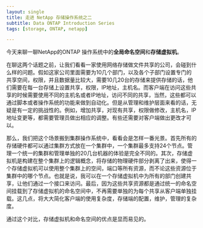 ```yaml
---
layout: single
title: 走进 NetApp 存储操作系统之二
subtitle: Data ONTAP Introduction Series
tags: [storage, ONTAP, netapp]

---
```


今天来聊一聊NetApp的ONTAP 操作系统中的**全局命名空间**和**存储虚拟机**。

在聊这两个话题之前，让我们看看一家使用网络存储做文件共享的公司，会碰到什么样的问题。假如这家公司里面需要为10几个部门，以及各个子部门设置专门的共享空间，权限，并且数据量比较大，需要10几20台的存储来提供存储的话，他们需要在每一台存储上设置共享，权限，IP地址，主机名。而客户端在访问这些共享的时候需要使用不同的主机名或者IP地址，访问不同的共享，当然，这些都可以通过脚本或者操作系统的功能来做到自动化。但是从管理和维护层面来看的话，无疑是有一定的挑战性的。例如，增加共享，对现有共享，权限做修改，主机名，IP地址变更等，都需要管理员做出相应的调整。有些还需要对客户端做出更改才可以。

那么，我们把这个场景搬到集群操作系统中，看看会是怎样一番光景。首先所有的存储硬件都可以通过集群方式放在一个集群中，一个集群最多支持24个节点。管理一个统一的集群和管理单独的20几台机器的体验是完全不同的。其次，存储虚拟机是构建在整个集群上的逻辑概念，将存储的物理硬件部分剥离了出来，使得一个存储虚拟机可以使用整个集群上的空间，端口等所有资源，而不论这些资源位于集群中的哪个节点。也就是说，我可以在一个存储虚拟机中为所有的部门创建共享，让他们通过一个接口来访问。最后，因为这些共享资源都是通过统一的命名空间挂载到了存储虚拟机的命名空间中，不再需要单独的为每个共享从客户端单独挂载。这几点，将大大简化客户端的使用复杂度，存储端的配置，维护，管理的复杂度。

通过这个对比，存储虚拟机和命名空间的优点是显而易见的。
